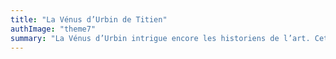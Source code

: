 ```yaml
---
title: "La Vénus d’Urbin de Titien"
authImage: "theme7"
summary: "La Vénus d’Urbin intrigue encore les historiens de l’art. Cette jeune femme est-elle vraiment la déesse de l’amour ? Pourquoi la scène du fond ne semble pas appartenir au même tableau ? Quelles furent les intentions du peintre et du mécène ?"
---
```

